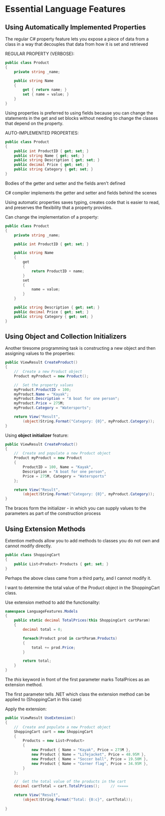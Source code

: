 # Essential Language Features

## Using Automatically Implemented Properties

The regular C# property feature lets you expose a piece of data from a class in a way that decouples that data from how it is set and retrieved

REGULAR PROPERTY (VERBOSE):
```c#
public class Product
{
    private string _name;

    public string Name
    {
        get { return name; }
        set { name = value; }
    }
}
```

Using properties is preferred to using fields because you can change the statements in the get and set blocks without needing to change the classes that depend on the property.

AUTO-IMPLEMENTED PROPERTIES:
```c#
public class Product
{
    public int ProductID { get; set; }
    public string Name { get; set; }
    public string Description { get; set; }
    public decimal Price { get; set; }
    public string Category { get; set; }
}
```

Bodies of the getter and setter and the fields aren't defined

C# compiler implements the getter and setter and fields behind the scenes

Using automatic properties saves typing, creates code that is easier to read, and preserves the flexibility that a property provides.

Can change the implementation of a property:

```c#
public class Product 
{
    private string _name;

    public int ProductID { get; set; }

    public string Name
    {
        get
        {
            return ProductID + name;
        }
        set 
        {
            name = value;
        }
    }

    public string Description { get; set; }
    public decimal Price { get; set; }
    public string Category { get; set; }
}
```

## Using Object and Collection Initializers

Another tiresome programming task is constructing a new object and then assigning values to the properties:

```c#
public ViewResult CreateProduct()
{
    //  Create a new Product object
    Product myProduct = new Product();

    //  Set the property values
    myProduct.ProductID = 100;
    myProduct.Name = "Kayak";
    myProduct.Description = "A boat for one person";
    myProduct.Price = 275M;
    myProduct.Category = "Watersports";

    return View("Result", 
        (object)String.Format("Category: {0}", myProduct.Category));
}
```

Using **object initializer** feature:

```c#
public ViewResult CreateProduct() 
{
    //  Create and populate a new Product object
    Product myProduct = new Product
    {
        ProductID = 100, Name = "Kayak",
        Description = "A boat for one person",
        Price = 275M, Category = "Watersports"
    };

    return View("Result",
        (object)String.Format("Category: {0}", myProduct.Category));
}
```

The braces form the initializer - in which you can supply values to the parameters as part of the construction process

## Using Extension Methods

Extention methods allow you to add methods to classes you do not own and cannot modify directly. 

```c#
public class ShoppingCart
{
    public List<Product> Products { get; set; }
}
```

Perhaps the above class came from a third party, and I cannot modify it. 

I want to determine the total value of the Product object in the ShoppingCart class.

Use extension method to add the functionality:

```c#
namespace LanguageFeatures.Models
{
    public static decimal TotalPrices(this ShoppingCart cartParam)
    {
        decimal total = 0;

        foreach(Product prod in cartParam.Products)
        {
            total += prod.Price;
        }

        return total;
    }
}
```

The *this* keyword in front of the first parameter marks TotalPrices as an extension method.

The first parameter tells .NET which class the extension method can be applied to (ShoppingCart in this case)

Apply the extension:

```c#
public ViewResult UseExtension()
{
    //  Create and populate a new Product object
    ShoppingCart cart = new ShoppingCart 
    {
        Products = new List<Product>
        {
            new Product { Name = "Kayak", Price = 275M },
            new Product { Name = "Lifejacket", Price = 48.95M },
            new Product { Name = "Soccer ball", Price = 19.50M },
            new Product { Name = "Corner flag", Price = 34.95M },
        }
    };

    //  Get the total value of the products in the cart
    decimal cartTotal = cart.TotalPrices();     // <====

    return View("Result",
        (object)String.Format("Total: {0:c}", cartTotal));
    
}
```

